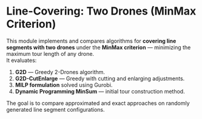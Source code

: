 # Line-Covering: Two Drones (MinMax Criterion)

This module implements and compares algorithms for **covering line segments with two drones** under the **MinMax criterion** — minimizing the maximum tour length of any drone.  
It evaluates:

1. **G2D** — Greedy 2-Drones algorithm.
2. **G2D-CutEnlarge** — Greedy with cutting and enlarging adjustments.
3. **MILP formulation** solved using Gurobi.
4. **Dynamic Programming MinSum** — initial tour construction method.

The goal is to compare approximated and exact approaches on randomly generated line segment configurations.
